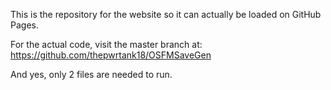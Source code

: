 This is the repository for the website so it can actually be loaded on GitHub Pages.

For the actual code, visit the master branch at: https://github.com/thepwrtank18/OSFMSaveGen

And yes, only 2 files are needed to run.
